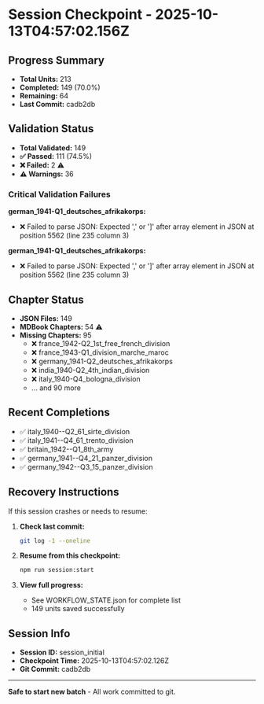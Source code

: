 # Session Checkpoint - 2025-10-13T04:57:02.156Z

## Progress Summary

- **Total Units:** 213
- **Completed:** 149 (70.0%)
- **Remaining:** 64
- **Last Commit:** cadb2db

## Validation Status

- **Total Validated:** 149
- **✅ Passed:** 111 (74.5%)
- **❌ Failed:** 2 ⚠️
- **⚠️ Warnings:** 36

### Critical Validation Failures

**german_1941-Q1_deutsches_afrikakorps:**
  - ❌ Failed to parse JSON: Expected ',' or ']' after array element in JSON at position 5562 (line 235 column 3)

**german_1941-Q1_deutsches_afrikakorps:**
  - ❌ Failed to parse JSON: Expected ',' or ']' after array element in JSON at position 5562 (line 235 column 3)

## Chapter Status

- **JSON Files:** 149
- **MDBook Chapters:** 54 ⚠️
- **Missing Chapters:** 95
  - ❌ france_1942-Q2_1st_free_french_division
  - ❌ france_1943-Q1_division_marche_maroc
  - ❌ germany_1941-Q2_deutsches_afrikakorps
  - ❌ india_1940-Q2_4th_indian_division
  - ❌ italy_1940-Q4_bologna_division
  - ... and 90 more

## Recent Completions

- ✅ italy_1940--Q2_61_sirte_division
- ✅ italy_1941--Q4_61_trento_division
- ✅ britain_1942--Q1_8th_army
- ✅ germany_1941--Q4_21_panzer_division
- ✅ germany_1942--Q3_15_panzer_division

## Recovery Instructions

If this session crashes or needs to resume:

1. **Check last commit:**
   ```bash
   git log -1 --oneline
   ```

2. **Resume from this checkpoint:**
   ```bash
   npm run session:start
   ```

3. **View full progress:**
   - See WORKFLOW_STATE.json for complete list
   - 149 units saved successfully

## Session Info

- **Session ID:** session_initial
- **Checkpoint Time:** 2025-10-13T04:57:02.126Z
- **Git Commit:** cadb2db

---

**Safe to start new batch** - All work committed to git.
